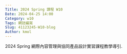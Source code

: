 ```yaml
---
Title: 2024 Spring 課程 W10
Date: 2024-04-25 14:00
Category: w10
Tags: 網誌編寫
Slug: 41123245-W10-blog
Author: kmol
---
```


2024 Spring 網際內容管理與協同產品設計實習課程教學導引.

<!-- PELICAN_END_SUMMARY -->